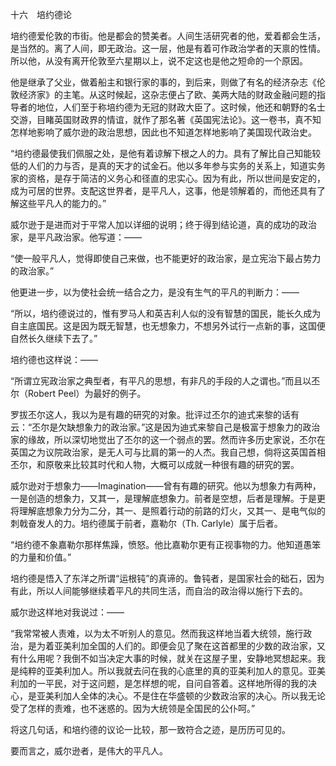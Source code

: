 十六　培约德论

  

培约德爱伦敦的市街。他是都会的赞美者。人间生活研究者的他，爱着都会生活，是当然的。离了人间，即无政治。这一层，他是有着可作政治学者的天禀的性情。所以他，从没有离开伦敦至六星期以上，说不定这也是他之短命的一个原因。

他是继承了父业，做着船主和银行家的事的，到后来，则做了有名的经济杂志《伦敦经济家》的主笔。从这时候起，这杂志便占了欧、美两大陆的财政金融问题的指导者的地位，人们至于称培约德为无冠的财政大臣了。这时候，他还和朝野的名士交游，目睹英国财政界的情谊，就作了那名著《英国宪法论》。这一卷书，真不知怎样地影响了威尔逊的政治思想，因此也不知道怎样地影响了美国现代政治史。

  

“培约德最使我们佩服之处，是他有着谅解下根之人的力。具有了解比自己知能较低的人们的力与否，是真的天才的试金石。他以多年参与实务的关系上，知道实务家的资格，是存于简洁的义务心和径直的忠实心。因为有此，所以世间是安定的，成为可居的世界。支配这世界者，是平凡人，这事，他是领解着的，而他还具有了解这些平凡人的能力的。”

  

威尔逊于是进而对于平常人加以详细的说明；终于得到结论道，真的成功的政治家，是平凡政治家。他写道：——

  

“使一般平凡人，觉得即使自己来做，也不能更好的政治家，是立宪治下最占势力的政治家。”

  

他更进一步，以为使社会统一结合之力，是没有生气的平凡的判断力：——

  

“所以，培约德说过的，惟有罗马人和英吉利人似的没有智慧的国民，能长久成为自主底国民。这是因为既无智慧，也无想象力，不想另外试行一点新的事，这国便自然长久继续下去了。”

  

培约德也这样说：——

“所谓立宪政治家之典型者，有平凡的思想，有非凡的手段的人之谓也。”而且以丕尔（Robert Peel）为最好的例子。

罗拔丕尔这人，我以为是有趣的研究的对象。批评过丕尔的迪式来黎的话有云：“丕尔是欠缺想象力的政治家。”这是因为迪式来黎自己是极富于想象力的政治家的缘故，所以深切地觉出了丕尔的这一个弱点的罢。然而许多历史家说，丕尔在英国之为议院政治家，是无人可与比肩的第一的人杰。我自己想，倘将这英国首相丕尔，和原敬来比较其时代和人物，大概可以成就一种很有趣的研究的罢。

威尔逊对于想象力——Imagination——曾有有趣的研究。他以为想象力有两种，一是创造的想象力，又其一，是理解底想象力。前者是空想，后者是理解。于是更将理解底想象力分为二分，其一、是照着行动的前路的灯火，又其一、是电气似的刺戟奋发人的力。培约德属于前者，嘉勒尔（Th. Carlyle）属于后者。

  

“培约德不象嘉勒尔那样焦躁，愤怒。他比嘉勒尔更有正视事物的力。他知道愚笨的力量和价值。”

  

培约德是悟入了东洋之所谓“运根钝”的真谛的。鲁钝者，是国家社会的础石，因为有此，所以人间能够继续着平凡的共同生活，而自治的政治得以施行下去的。

威尔逊这样地对我说过：——

  

“我常常被人责难，以为太不听别人的意见。然而我这样地当着大统领，施行政治，是为着亚美利加全国的人们的。即便会见了聚在这首都里的少数的政治家，又有什么用呢？我倒不如当决定大事的时候，就关在这屋子里，安静地冥想起来。我是纯粹的亚美利加人。所以我就去问在我的心底里的真的亚美利加人的意见。亚美利加的一平民，对于这问题，是怎样想的呢，自问自答着。这样地所得的我的决心，是亚美利加人全体的决心。不是住在华盛顿的少数政治家的决心。所以我无论受了怎样的责难，也不迷惑的。因为大统领是全国民的公仆呵。”

  

将这几句话，和培约德的议论一比较，那一致符合之迹，是历历可见的。

要而言之，威尔逊者，是伟大的平凡人。